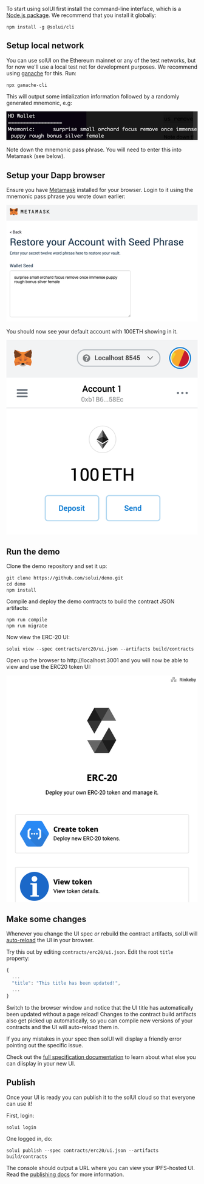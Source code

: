 To start using solUI first install the command-line interface, which is a
[Node.js package](https://www.npmjs.com/package/@solui/cli). We recommend that you install it globally:

```shell
npm install -g @solui/cli
```

## Setup local network

You can use solUI on the Ethereum mainnet or any of the test networks, but for
now we'll use a local test net for development purposes. We recommend
using [ganache](https://www.trufflesuite.com/ganache) for this. Run:

```shell
npx ganache-cli
```

This will output some intialization information followed by a randomly generated
mnemonic, e.g:

![Ganache mnemonic](../images/GanacheMnemonic.png)

Note down the mnemonic pass phrase. You will need to enter this into Metamask (see below).

## Setup your Dapp browser

Ensure you have [Metamask](https://metamask.io/) installed for your browser. Login
to it using the mnemonic pass phrase you wrote down earlier:

![Metamask login](../images/MetamaskSeedPhrase.png)

You should now see your default account with 100ETH showing in it.

![Metamask balance](../images/MetamaskBalance.png)

## Run the demo

Clone the demo repository and set it up:

```shell
git clone https://github.com/solui/demo.git
cd demo
npm install
```

Compile and deploy the demo contracts to build the contract JSON artifacts:

```shell
npm run compile
npm run migrate
```

Now view the ERC-20 UI:

```
solui view --spec contracts/erc20/ui.json --artifacts build/contracts
```

Open up the browser to http://localhost:3001 and you will now be able to view
and use the ERC20 token UI:

![Demo UI](../images/DemoUi.png)

## Make some changes

Whenever you change the UI spec _or_ rebuild the contract artifacts, solUI will
[auto-reload](https://webpack.js.org/concepts/hot-module-replacement/) the UI in your browser.

Try this out by editing `contracts/erc20/ui.json`. Edit the root `title`
property:

```js
{
  ...
  "title": "This title has been updated!",
  ...
}
```

Switch to the browser window and notice that the UI title has automatically been updated without a
page reload! Changes to the contract build artifacts also get picked up automatically, so you can
compile new versions of your contracts and the UI will auto-reload them in.

If you any mistakes in your spec then solUI will display a friendly error
pointing out the specific issue.

Check out the [full specification documentation](../Specification) to learn about
what else you can diisplay in your new UI.


## Publish

Once your UI is ready you can publish it to the solUI cloud so that everyone can
use it!

First, login:

```shell
solui login
```

One logged in, do:

```shell
solui publish --spec contracts/erc20/ui.json --artifacts build/contracts
```

The console should output a URL where you can view your IPFS-hosted UI. Read the
[publishing docs](../../Publishing/Overview) for more information.